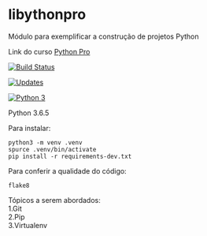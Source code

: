 # libythonpro
Módulo para exemplificar a construção de projetos Python

Link do curso [Python Pro](https://www.python.pro.br/)      

[![Build Status](https://travis-ci.org/asmmiguel/libythonpro.svg?branch=master)](https://travis-ci.org/asmmiguel/libythonpro)

[![Updates](https://pyup.io/repos/github/asmmiguel/libythonpro/shield.svg)](https://pyup.io/repos/github/asmmiguel/libythonpro/)

[![Python 3](https://pyup.io/repos/github/asmmiguel/libythonpro/python-3-shield.svg)](https://pyup.io/repos/github/asmmiguel/libythonpro/)

Python 3.6.5

Para instalar:  
```console  
python3 -m venv .venv   
spurce .venv/bin/activate   
pip install -r requirements-dev.txt     
```  
Para conferir a qualidade do código:    
```console
flake8
```  
  
Tópicos a serem abordados:  
1.Git   
2.Pip   
3.Virtualenv